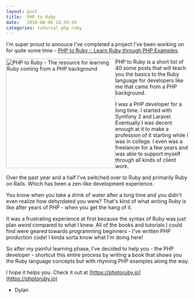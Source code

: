 ```yaml
---
layout: post
title:  PHP to Ruby
date:   2018-08-06 18:39:39
categories: tutorial php ruby
---
```


I'm super proud to annouce I've completed a project I've been working on for quite some time - [PHP to Ruby :: Learn Ruby through PHP Examples](https://phptoruby.io).


<img alt="PHP to Ruby - The resource for learning Ruby coming from a PHP background" src="http://phptoruby.io/assets/images/final_v2_whitebg.png" width="300" style="float: left;">


PHP to Ruby is a short list of 40 some posts that will teach you the basics to the Ruby language for developers like me that came from a PHP background.

I was a PHP developer for a long time. I started with Symfony 2 and Laravel. Eventually I was decent enough at it to make a profession of it starting while I was in college. I even was a freelancer for a few years and was able to support myself through all kinds of client work.

Over the past year and a half I've switched over to Ruby and primarily Ruby on Rails. Which has been a zen-like development experience. 

You know when you take a drink of water after a long time and you didn't even realize how dehyrdated you were? That's kind of what writing Ruby is like after years of PHP - when you get the hang of it.


It was a frustrating experience at first because the syntax of Ruby was just plan _weird_ compared to what I knew. All of the books and tutorials I could find were geared towards programming beginners - I've written PHP production code! I kinda sorta know what I'm doing here!

So after my painful learning phase, I've decided to help you - the PHP developer - shortcut this entire process by writing a book that shows you the Ruby language concepts but with rhyming PHP examples along the way.

I hope it helps you. Check it out at [https://phptoruby.io](https://phptoruby.io)

- Dylan



